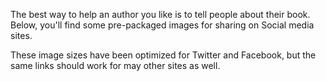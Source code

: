 The best way to help an author you like is to tell people about their book. Below, you'll find some pre-packaged images for sharing on Social media sites.

These image sizes have been optimized for Twitter and Facebook, but the same links should work for may other sites as well.